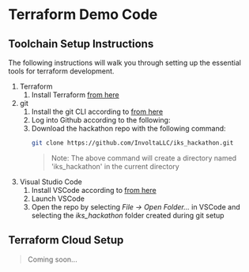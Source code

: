 # Terraform Demo Code


## Toolchain Setup Instructions
The following instructions will walk you through setting up the essential tools for terraform development.  

1. Terraform
    1. Install Terraform [from here](https://developer.hashicorp.com/terraform/install?ajs_aid=dd109969-1f79-4167-9dba-06915e35a3fd&product_intent=terraform)
1. git
    1. Install the git CLI according to [from here](https://gitforwindows.org/)
    1. Log into Github according to the following:
    1. Download the hackathon repo with the following command:
        ```bash
        git clone https://github.com/InvoltaLLC/iks_hackathon.git
        ```
        > Note: The above command will create a directory named 'iks_hackathon' in the current directory
1. Visual Studio Code
    1. Install VSCode according to [from here](https://code.visualstudio.com/download)
    1. Launch VSCode
    1. Open the repo by selecting *File -> Open Folder...* in VSCode and selecting the *iks_hackathon* folder created during git setup

## Terraform Cloud Setup
> Coming soon...


